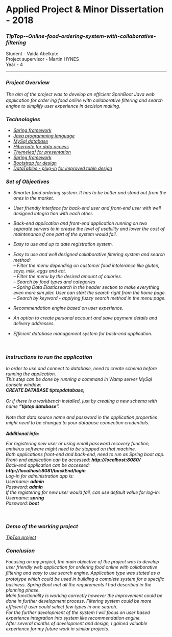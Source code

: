 <h1>Applied Project
& Minor Dissertation - 2018</h1>
<h3><i>TipTop--Online-food-ordering-system-with-collaborative-filtering</i>
</h3>Student - Vaida Abelkyte<br>
</h3>Project supervisor - Martin HYNES</h3>
<br>
Year - 4</h4>
<hr/>

<h3><i>Project Overview</h3>
<p>
The aim of the project was to develop an efﬁcient SprinBoot Java web application for order
ing food online with collaborative ﬁltering and search engine to simplify user experience in
decision making.

</p>

<h3><i>Technologies</h3>
<p>

- <a href="https://spring.io/"> Spring framework</a><br>
- <a href="https://docs.oracle.com/javase/8/docs/technotes/guides/language/index.html">Java programming language
</a><br>
- <a href="https://www.mysql.com/">MySql database
</a><br>
- <a href="http://hibernate.org/">Hibernate for data access
</a><br>
- <a href="https://www.thymeleaf.org/">Thymeleaf for presentation
</a><br>
- <a href="https://spring.io/"> Spring framework</a><br>
- <a href="https://getbootstrap.com/"> Bootstrap for design
</a><br>
- <a href="https://datatables.net/">DataTables - plug-in for improved table design
</a><br>

</p>

<h3><i>Set of Objectives
</h3>
<p>

- Smarter food ordering system. It has to be better and stand out from the ones in the
market.<br>
-  User friendly interface for back-end user and front-end user with well designed integra
tion with each other.<br>
- Back-end application and front-end application running on two separate servers to in
crease the level of usability and lower the cost of maintenance if one part of the system
would fail.<br>
-  Easy to use and up to date registration system.<br>
- Easy to use and well designed collaborative ﬁltering system and search method:<br>
  – Filter the menu depending on customer food intolerance like gluten, soya, milk,
eggs and ect.<br>
  – Filter the menu by the desired amount of calories.<br>
  – Search by food types and categories<br>
  – Spring Data Elasticsearch in the header section to make everything even more sim
pler. User can start the search right from the home page.<br>
  – Search by keyword - applying fuzzy search method in the menu page.<br>
  
-  Recommendation engine based on user experience.<br>
- An option to create personal account and save payment details and delivery addresses.<br>
- Efﬁcient database management system for back-end application.
<br>

</p>

<h3><i>Instructions to run the application

</h3>
<p>

In order to use and connect to database, need to create schema before running the application.<br>
This step can be done by running a command in Wamp server MySql console window:<br>
<strong>CREATE DATABASE tiptopdatabase;</strong><br>
<br>
Or if there is a workbench installed, just by creating a new schema with name  <strong>”tiptop
database”.</strong>
<br><br>
Note that data source name and password in the application properties might need to be
changed to your database connection credentials.<br>
<br>
<strong>Additional info:</strong><br>

For registering new user or using email password recovery function, antivirus software
might need to be stopped on that machine.<br>
Both applications front-end and back-end, need to run as Spring boot app.<br>
Front-end application can be accessed: <strong>http://localhost:8080/</strong><br>
Back-end application can be accessed:<strong> http://localhost:8081/backEnd/login</strong><br>
Log-in for administration app is:<br>
Username: <strong>admin</strong><br>
Password:<strong> admin</strong><br>
If the registering for new user would fail, can use default value for log-in:<br>
Username:<strong> spring</strong><br>
Password:<strong> boot</strong>

<br>

</p>


<h3><i>Demo of the working project
</h3>

<a href="https://www.youtube.com/watch?v=wHxwk2P4ppo">TipTop project
</a>

<h3><i>Conclusion
</h3>
<p>
Focusing on my project, the main objective of the project was to develop user friendly web
application for ordering food online with collaborative ﬁltering and easy to use search engine.
Application type was stated as a prototype which could be used in building a complete system
for a speciﬁc business. Spring Boot met all the requirements I had described in the planning
phase.<br>
Main functionality is working correctly however the improvement could be done in further
development process. Filtering system could be more efﬁcient if user could select few types in
one search.<br>
For the further development of the system I will focus on user based experience integration
into system like recommendation engine.<br>
After several months of development and design, I gained valuable experience for my future
work in similar projects.<br>
</p>









